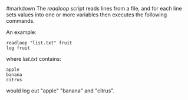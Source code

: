 #markdown
The *readloop* script reads lines from a file,
and for each line sets values into one or more
variables then executes the following commands.

An example:

~~~
readloop "list.txt" fruit
log fruit
~~~

where *list.txt* contains:

~~~
apple
banana
citrus
~~~

would log out "apple" "banana" and "citrus".
